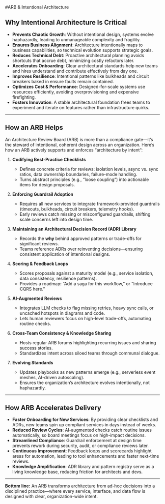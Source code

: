 #ARB & Intentional Architecture

## Why Intentional Architecture Is Critical

* **Prevents Chaotic Growth**: Without intentional design, systems evolve haphazardly, leading to unmanageable complexity and fragility.
* **Ensures Business Alignment**: Architecture intentionally maps to business capabilities, so technical evolution supports strategic goals.
* **Reduces Technical Debt**: Proactive architectural planning avoids shortcuts that accrue debt, minimizing costly refactors later.
* **Accelerates Onboarding**: Clear architectural standards help new teams and hires understand and contribute effectively from day one.
* **Improves Resilience**: Intentional patterns like bulkheads and circuit breakers baked in ensure faults remain contained.
* **Optimizes Cost & Performance**: Designed-for-scale systems use resources efficiently, avoiding overprovisioning and expensive firefighting.
* **Fosters Innovation**: A stable architectural foundation frees teams to experiment and iterate on features rather than infrastructure quirks.

---

## How an ARB Helps

An Architecture Review Board (ARB) is more than a compliance gate—it’s the steward of intentional, coherent design across an organization. Here’s how an ARB actively supports and enforces “architecture by intent”:

1. **Codifying Best-Practice Checklists**

   * Defines concrete criteria for reviews: isolation levels, async vs. sync ratios, data ownership boundaries, failure-mode handling.
   * Turns abstract principles (e.g., “loose coupling”) into actionable items for design proposals.

2. **Enforcing Guardrail Adoption**

   * Requires all new services to integrate framework-provided guardrails (timeouts, bulkheads, circuit breakers, telemetry hooks).
   * Early reviews catch missing or misconfigured guardrails, shifting scale concerns left into design time.

3. **Maintaining an Architectural Decision Record (ADR) Library**

   * Records the **why** behind approved patterns or trade-offs for significant reviews.
   * Teams reference ADRs over reinventing decisions—ensuring consistent application of intentional designs.

4. **Scoring & Feedback Loops**

   * Scores proposals against a maturity model (e.g., service isolation, data consistency, resilience patterns).
   * Provides a roadmap: “Add a saga for this workflow,” or “Introduce CQRS here.”

5. **AI-Augmented Reviews**

   * Integrates LLM checks to flag missing retries, heavy sync calls, or uncached hotspots in diagrams and code.
   * Lets human reviewers focus on high-level trade-offs, automating routine checks.

6. **Cross-Team Consistency & Knowledge Sharing**

   * Hosts regular ARB forums highlighting recurring issues and sharing success stories.
   * Standardizes intent across siloed teams through communal dialogue.

7. **Evolving Standards**

   * Updates playbooks as new patterns emerge (e.g., serverless event meshes, AI-driven autoscaling).
   * Ensures the organization’s architecture evolves intentionally, not haphazardly.

---

## How ARB Accelerates Delivery

* **Faster Onboarding for New Services**: By providing clear checklists and ADRs, new teams spin up compliant services in days instead of weeks.
* **Reduced Review Cycles**: AI-augmented checks catch routine issues automatically, so board meetings focus on high-impact decisions.
* **Streamlined Compliance**: Guardrail enforcement at design time prevents rework during security, audit, or compliance reviews later.
* **Continuous Improvement**: Feedback loops and scorecards highlight areas for automation, leading to tool enhancements and faster next-time reviews.
* **Knowledge Amplification**: ADR library and pattern registry serve as a living knowledge base, reducing friction for architects and devs.

---

**Bottom line:** An ARB transforms architecture from ad-hoc decisions into a disciplined practice—where every service, interface, and data flow is designed with clear, organization-wide intent.
